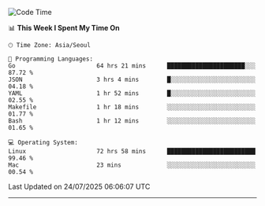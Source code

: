 <!---
[![JS's LinkedIn](https://img.shields.io/badge/LinkedIn-blue?style=for-the-badge&logo=linkedin)](https://www.linkedin.com/in/jaeseung-lee-5a2a32139/) 
[![JS's Notion](https://img.shields.io/badge/Notion-black?style=for-the-badge&logo=notion)](https://bit.ly/ljswiki1) <br><br>
-->
<!-- ![JS's GitHub stats](https://github-readme-stats-lemon-five.vercel.app/api?username=tkxkd0159&hide=contribs,prs,stars,issues&show_icons=true&theme=react&include_all_commits=true)   -->
<!-- ![Top Langs](https://github-readme-stats-lemon-five.vercel.app/api/top-langs/?username=tkxkd0159&layout=compact&hide=jupyter%20notebook,scss,html,css&langs_count=10)  -->


<!--START_SECTION:waka-->
![Code Time](http://img.shields.io/badge/Code%20Time-4%2C090%20hrs%2021%20mins-blue)

📊 **This Week I Spent My Time On** 

```text
🕑︎ Time Zone: Asia/Seoul

💬 Programming Languages: 
Go                       64 hrs 21 mins      ██████████████████████░░░   87.72 % 
JSON                     3 hrs 4 mins        █░░░░░░░░░░░░░░░░░░░░░░░░   04.18 % 
YAML                     1 hr 52 mins        █░░░░░░░░░░░░░░░░░░░░░░░░   02.55 % 
Makefile                 1 hr 18 mins        ░░░░░░░░░░░░░░░░░░░░░░░░░   01.77 % 
Bash                     1 hr 12 mins        ░░░░░░░░░░░░░░░░░░░░░░░░░   01.65 % 

💻 Operating System: 
Linux                    72 hrs 58 mins      █████████████████████████   99.46 % 
Mac                      23 mins             ░░░░░░░░░░░░░░░░░░░░░░░░░   00.54 % 
```


 Last Updated on 24/07/2025 06:06:07 UTC
<!--END_SECTION:waka-->

---
<!---
<a href="https://github.com/tkxkd0159/books">
  <img align="center" src="https://github-readme-stats-lemon-five.vercel.app/api/pin/?username=tkxkd0159&repo=books&theme=react" />
</a>
-->

<!---
- 🔭 I’m currently working on ...
- 🌱 I’m currently learning blockchain and distributed network
- 👯 I’m looking to collaborate on ...
- 🤔 I’m looking for help with ...
- 💬 Ask me about ...
- 📫 How to reach me: ...
- 😄 Pronouns: ...
- ⚡ Fun fact: ...
-->
